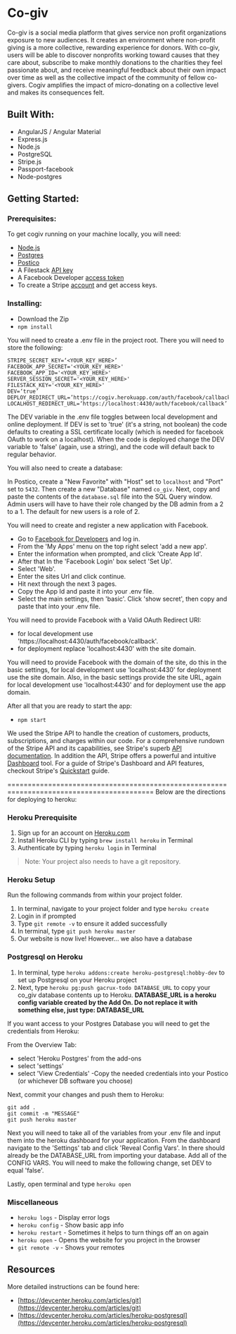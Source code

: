 # Co-giv

Co-giv is a social media platform that gives service non profit organizations exposure to new audiences. It creates an environment where non-profit giving is a more collective, rewarding experience for donors. With co-giv, users will be able to discover nonprofits working toward causes that they care about, subscribe to make monthly donations to the charities they feel passionate about, and receive meaningful feedback about their own impact over time as well as the collective impact of the community of fellow co-givers. Cogiv amplifies the impact of micro-donating on a collective level and makes its consequences felt.

## Built With:
- AngularJS / Angular Material
- Express.js
- Node.js
- PostgreSQL
- Stripe.js
- Passport-facebook
- Node-postgres

## Getting Started:

### Prerequisites:

To get cogiv running on your machine locally, you will need:

- <a href="https://nodejs.org">Node.js</a>
- <a href="https://www.postgresql.org/">Postgres</a>
- <a href="https://eggerapps.at/postico/">Postico</a>
- A Filestack <a href="https://dev.filestack.com/signup/free/">API key</a>
- A Facebook Developer <a href="https://developers.facebook.com/tools/accesstoken/">access token</a>
- To create a Stripe <a href="https://stripe.com/get-started?&utm_campaign=paid_brand&utm_medium=cpc&utm_source=google&ad_content=261743943756&utm_term=stripee&utm_matchtype=b&utm_adposition1t1&utm_device=c&gclid=Cj0KCQjw_ZrXBRDXARIsAA8KauQz9pTbsqF2Eeos9HMBJ2Jpi2pdT81U_SgxpSzFC5BPHql5fJ_00LUaAvYSEALw_wcB">account</a> and get access keys.


### Installing:
- Download the Zip
- ```npm install```


You will need to create a .env file in the project root. There you will need to store the following:

```
STRIPE_SECRET_KEY=‘<YOUR_KEY_HERE>’
FACEBOOK_APP_SECRET='<YOUR_KEY_HERE>'
FACEBOOK_APP_ID='<YOUR_KEY_HERE>'
SERVER_SESSION_SECRET='<YOUR_KEY_HERE>'
FILESTACK_KEY='<YOUR_KEY_HERE>'
DEV=‘true’
DEPLOY_REDIRECT_URL=’https://cogiv.herokuapp.com/auth/facebook/callback'
LOCALHOST_REDIRECT_URL=‘https://localhost:4430/auth/facebook/callback’
```

The DEV variable in the .env file toggles between local development and online deployment.  If DEV is set to 'true' (it's a string, not boolean) the code defaults to creating a SSL certificate locally (which is needed for facebook OAuth to work on a localhost).  When the code is deployed change the DEV variable to 'false' (again, use a string), and the code will default back to regular behavior.

You will also need to create a database:

In Postico, create a "New Favorite" with "Host" set to ``localhost`` and "Port" set to ``5432``. Then create a new "Database" named ``co_giv``. Next, copy and paste the contents of the ``database.sql`` file into the SQL Query window.  Admin users will have to have their role changed by the DB admin from a 2 to a 1.  The default for new users is a role of 2.


You will need to create and register a new application with Facebook.
- Go to <a href="https://developers.facebook.com">Facebook for Developers</a> and log in.
- From the 'My Apps' menu on the top right select 'add a new app'.
- Enter the information when prompted, and click 'Create App Id'.
- After that In the 'Facebook Login' box select 'Set Up'.
- Select 'Web'.
- Enter the sites Url and click continue.
- Hit next through the next 3 pages.
- Copy the App Id and paste it into your .env file.
- Select the main settings, then 'basic'. Click 'show secret', then copy and paste that into your .env file.

You will need to provide Facebook with a Valid OAuth Redirect URI:
- for local development use 'https://localhost:4430/auth/facebook/callback'.
- for deployment replace 'localhost:4430' with the site domain.

You will need to provide Facebook with the domain of the site, do this in the basic settings, for local development use 'localhost:4430' for deployment use the site domain.
Also, in the basic settings provide the site URL, again for local development use 'localhost:4430' and for deployment use the app domain.

After all that you are ready to start the app:
- ```npm start```


We used the Stripe API to handle the creation of customers, products, subscriptions, and charges within our code.  For a comprehensive rundown of the Stripe API and its capabilities, see Stripe's superb <a href="https://stripe.com/docs/api/">API documentation</a>.  In addition the API, Stripe offers a powerful and intuitive <a href="https://dashboard.stripe.com/test/dashboard">Dashboard</a> tool.  For a guide of Stripe's Dashboard and API features, checkout Stripe's <a href="https://stripe.com/docs/quickstart">Quickstart</a> guide.

==========================================================================================
Below are the directions for deploying to heroku:



### Heroku Prerequisite

1. Sign up for an account on [Heroku.com](https://www.heroku.com/)
2. Install Heroku CLI by typing `brew install heroku` in Terminal
3. Authenticate by typing `heroku login` in Terminal

  > Note: Your project also needs to have a git repository.

### Heroku Setup

Run the following commands from within your project folder.

1. In terminal, navigate to your project folder and type `heroku create`
2. Login in if prompted
3. Type `git remote -v` to ensure it added successfully
4. In terminal, type `git push heroku master`
5. Our website is now live! However... we also have a database

### Postgresql on Heroku

1. In terminal, type `heroku addons:create heroku-postgresql:hobby-dev` to set up Postgresql on your Heroku project
2. Next, type `heroku pg:push gacrux-todo DATABASE_URL` to copy your co_giv database contents up to Heroku. **DATABASE\_URL is a heroku config variable created by the Add On. Do not replace it with something else, just type: DATABASE\_URL**

If you want access to your Postgres Database you will need to get the credentials from Heroku:

From the Overview Tab:
- select 'Heroku Postgres' from the add-ons
- select 'settings'
- select 'View Credentials'
-Copy the needed credentials into your Postico (or whichever DB software you choose)


Next, commit your changes and push them to Heroku:

```
git add .
git commit -m "MESSAGE"
git push heroku master
```

Next you will need to take all of the variables from your .env file and input them into the heroku dashboard for your application.
From the dashboard navigate to the 'Settings' tab and click 'Reveal Config Vars'.  In there should already be the DATABASE_URL from importing your database.  Add all of the CONFIG VARS. You will need to make the following change, set DEV to equal 'false'.

Lastly, open terminal and type `heroku open`

### Miscellaneous

- `heroku logs` - Display error logs
- `heroku config` - Show basic app info
- `heroku restart` - Sometimes it helps to turn things off an on again
- `heroku open` - Opens the website for you project in the browser
- `git remote -v` - Shows your remotes

## Resources

More detailed instructions can be found here:

- [https://devcenter.heroku.com/articles/git](https://devcenter.heroku.com/articles/git)
- [https://devcenter.heroku.com/articles/heroku-postgresql](https://devcenter.heroku.com/articles/heroku-postgresql)
